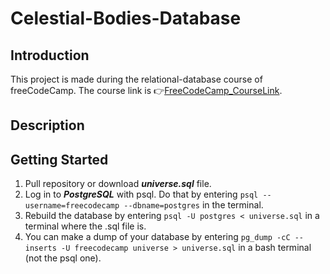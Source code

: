 # Celestial-Bodies-Database
## Introduction
This project is made during the relational-database course of freeCodeCamp. The course link is 👉[FreeCodeCamp_CourseLink](https://bit.ly/3OvLIF9).

## Description

## Getting Started
1. Pull repository or download ***universe.sql*** file.
2. Log in to ***PostgreSQL*** with psql. Do that by entering ```psql --username=freecodecamp --dbname=postgres``` in the terminal.  
3. Rebuild the database by entering ```psql -U postgres < universe.sql``` in a terminal where the .sql file is.
4.  You can make a dump of your database by entering  ```pg_dump -cC --inserts -U freecodecamp universe > universe.sql``` in a bash terminal (not the psql one). 
   


